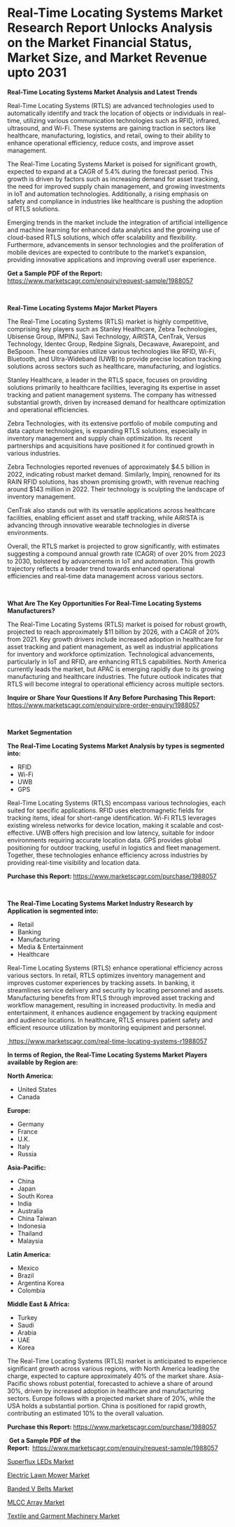 <p><h1>Real-Time Locating Systems Market Research Report Unlocks Analysis on the Market Financial Status, Market Size, and Market Revenue upto 2031</h1></p><p><strong>Real-Time Locating Systems Market Analysis and Latest Trends</strong></p>
<p><p>Real-Time Locating Systems (RTLS) are advanced technologies used to automatically identify and track the location of objects or individuals in real-time, utilizing various communication technologies such as RFID, infrared, ultrasound, and Wi-Fi. These systems are gaining traction in sectors like healthcare, manufacturing, logistics, and retail, owing to their ability to enhance operational efficiency, reduce costs, and improve asset management.</p><p>The Real-Time Locating Systems Market is poised for significant growth, expected to expand at a CAGR of 5.4% during the forecast period. This growth is driven by factors such as increasing demand for asset tracking, the need for improved supply chain management, and growing investments in IoT and automation technologies. Additionally, a rising emphasis on safety and compliance in industries like healthcare is pushing the adoption of RTLS solutions.</p><p>Emerging trends in the market include the integration of artificial intelligence and machine learning for enhanced data analytics and the growing use of cloud-based RTLS solutions, which offer scalability and flexibility. Furthermore, advancements in sensor technologies and the proliferation of mobile devices are expected to contribute to the market’s expansion, providing innovative applications and improving overall user experience.</p></p>
<p><strong>Get a Sample PDF of the Report:&nbsp;</strong> <a href="https://www.marketscagr.com/enquiry/request-sample/1988057?utm_campaign=1684&utm_medium=2&utm_source=Github&utm_content=ia&utm_term=30102024&utm_id=real-time-locating-systems">https://www.marketscagr.com/enquiry/request-sample/1988057</a></p>
<p>&nbsp;</p>
<p><strong>Real-Time Locating Systems Major Market Players</strong></p>
<p><p>The Real-Time Locating Systems (RTLS) market is highly competitive, comprising key players such as Stanley Healthcare, Zebra Technologies, Ubisense Group, IMPINJ, Savi Technology, AiRISTA, CenTrak, Versus Technology, Identec Group, Redpine Signals, Decawave, Awarepoint, and BeSpoon. These companies utilize various technologies like RFID, Wi-Fi, Bluetooth, and Ultra-Wideband (UWB) to provide precise location tracking solutions across sectors such as healthcare, manufacturing, and logistics.</p><p>Stanley Healthcare, a leader in the RTLS space, focuses on providing solutions primarily to healthcare facilities, leveraging its expertise in asset tracking and patient management systems. The company has witnessed substantial growth, driven by increased demand for healthcare optimization and operational efficiencies. </p><p>Zebra Technologies, with its extensive portfolio of mobile computing and data capture technologies, is expanding RTLS solutions, especially in inventory management and supply chain optimization. Its recent partnerships and acquisitions have positioned it for continued growth in various industries.</p><p>Zebra Technologies reported revenues of approximately $4.5 billion in 2022, indicating robust market demand. Similarly, Impinj, renowned for its RAIN RFID solutions, has shown promising growth, with revenue reaching around $143 million in 2022. Their technology is sculpting the landscape of inventory management.</p><p>CenTrak also stands out with its versatile applications across healthcare facilities, enabling efficient asset and staff tracking, while AiRISTA is advancing through innovative wearable technologies in diverse environments. </p><p>Overall, the RTLS market is projected to grow significantly, with estimates suggesting a compound annual growth rate (CAGR) of over 20% from 2023 to 2030, bolstered by advancements in IoT and automation. This growth trajectory reflects a broader trend towards enhanced operational efficiencies and real-time data management across various sectors.</p></p>
<p>&nbsp;</p>
<p><strong>What Are The Key Opportunities For Real-Time Locating Systems Manufacturers?</strong></p>
<p><p>The Real-Time Locating Systems (RTLS) market is poised for robust growth, projected to reach approximately $11 billion by 2026, with a CAGR of 20% from 2021. Key growth drivers include increased adoption in healthcare for asset tracking and patient management, as well as industrial applications for inventory and workforce optimization. Technological advancements, particularly in IoT and RFID, are enhancing RTLS capabilities. North America currently leads the market, but APAC is emerging rapidly due to its growing manufacturing and healthcare industries. The future outlook indicates that RTLS will become integral to operational efficiency across multiple sectors.</p></p>
<p><strong>Inquire or Share Your Questions If Any Before Purchasing This Report:</strong> <a href="https://www.marketscagr.com/enquiry/pre-order-enquiry/1988057?utm_campaign=1684&utm_medium=2&utm_source=Github&utm_content=ia&utm_term=30102024&utm_id=real-time-locating-systems">https://www.marketscagr.com/enquiry/pre-order-enquiry/1988057</a></p>
<p>&nbsp;</p>
<p><strong>Market Segmentation</strong></p>
<p><strong>The Real-Time Locating Systems Market Analysis by types is segmented into:</strong></p>
<p><ul><li>RFID</li><li>Wi-Fi</li><li>UWB</li><li>GPS</li></ul></p>
<p><p>Real-Time Locating Systems (RTLS) encompass various technologies, each suited for specific applications. RFID uses electromagnetic fields for tracking items, ideal for short-range identification. Wi-Fi RTLS leverages existing wireless networks for device location, making it scalable and cost-effective. UWB offers high precision and low latency, suitable for indoor environments requiring accurate location data. GPS provides global positioning for outdoor tracking, useful in logistics and fleet management. Together, these technologies enhance efficiency across industries by providing real-time visibility and location data.</p></p>
<p><strong>Purchase this Report:&nbsp;</strong><a href="https://www.marketscagr.com/purchase/1988057?utm_campaign=1684&utm_medium=2&utm_source=Github&utm_content=ia&utm_term=30102024&utm_id=real-time-locating-systems">https://www.marketscagr.com/purchase/1988057</a></p>
<p>&nbsp;</p>
<p><strong>The Real-Time Locating Systems Market Industry Research by Application is segmented into:</strong></p>
<p><ul><li>Retail</li><li>Banking</li><li>Manufacturing</li><li>Media & Entertainment</li><li>Healthcare</li></ul></p>
<p><p>Real-Time Locating Systems (RTLS) enhance operational efficiency across various sectors. In retail, RTLS optimizes inventory management and improves customer experiences by tracking assets. In banking, it streamlines service delivery and security by locating personnel and assets. Manufacturing benefits from RTLS through improved asset tracking and workflow management, resulting in increased productivity. In media and entertainment, it enhances audience engagement by tracking equipment and audience locations. In healthcare, RTLS ensures patient safety and efficient resource utilization by monitoring equipment and personnel.</p></p>
<p><a href="https://www.marketscagr.com/real-time-locating-systems-r1988057?utm_campaign=1684&utm_medium=2&utm_source=Github&utm_content=ia&utm_term=30102024&utm_id=real-time-locating-systems">&nbsp;https://www.marketscagr.com/real-time-locating-systems-r1988057</a></p>
<p><strong>In terms of Region, the Real-Time Locating Systems Market Players available by Region are:</strong></p>
<p>
    <p> <strong> North America: </strong>
        <ul>
            <li>United States</li>
            <li>Canada</li>
        </ul>
        </p> 
    <p> <strong> Europe: </strong>
        <ul>
            <li>Germany</li>
            <li>France</li>
            <li>U.K.</li>
            <li>Italy</li>
            <li>Russia</li>
        </ul>
        </p> 
    <p> <strong> Asia-Pacific: </strong>
        <ul>
            <li>China</li>
            <li>Japan</li>
            <li>South Korea</li>
            <li>India</li>
            <li>Australia</li>
            <li>China Taiwan</li>
            <li>Indonesia</li>
            <li>Thailand</li>
            <li>Malaysia</li>
        </ul>
        </p> 
    <p> <strong> Latin America: </strong>
        <ul>
            <li>Mexico</li>
            <li>Brazil</li>
            <li>Argentina Korea</li>
            <li>Colombia</li>
        </ul>
        </p> 
    <p> <strong> Middle East & Africa: </strong>
        <ul>
            <li>Turkey</li>
            <li>Saudi</li>
            <li>Arabia</li>
            <li>UAE</li>
            <li>Korea</li>
        </ul>
    </p>
    </p>
<p><p>The Real-Time Locating Systems (RTLS) market is anticipated to experience significant growth across various regions, with North America leading the charge, expected to capture approximately 40% of the market share. Asia-Pacific shows robust potential, forecasted to achieve a share of around 30%, driven by increased adoption in healthcare and manufacturing sectors. Europe follows with a projected market share of 20%, while the USA holds a substantial portion. China is positioned for rapid growth, contributing an estimated 10% to the overall valuation.</p></p>
<p><strong>Purchase this Report: </strong><a href="https://www.marketscagr.com/purchase/1988057?utm_campaign=1684&utm_medium=2&utm_source=Github&utm_content=ia&utm_term=30102024&utm_id=real-time-locating-systems">https://www.marketscagr.com/purchase/1988057</a></p>
<p>&nbsp;<strong>Get a Sample PDF of the Report:&nbsp;&nbsp;</strong><a href="https://www.marketscagr.com/enquiry/request-sample/1988057?utm_campaign=1684&utm_medium=2&utm_source=Github&utm_content=ia&utm_term=30102024&utm_id=real-time-locating-systems">https://www.marketscagr.com/enquiry/request-sample/1988057</a></p>
<p><strong></strong></p>
<p><p><a href="https://www.linkedin.com/pulse/global-superflux-leds-market-sector2024-2031-metrics-nzd5f?utm_campaign=1684&utm_medium=2&utm_source=Github&utm_content=ia&utm_term=30102024&utm_id=real-time-locating-systems">Superflux LEDs Market</a></p><p><a href="https://www.linkedin.com/pulse/influencing-factors-electric-lawn-mower-market-insights-vt76f?utm_campaign=1684&utm_medium=2&utm_source=Github&utm_content=ia&utm_term=30102024&utm_id=real-time-locating-systems">Electric Lawn Mower Market</a></p><p><a href="https://www.linkedin.com/pulse/banded-v-belts-market-research-report-exploring-size-revenue-po88f?utm_campaign=1684&utm_medium=2&utm_source=Github&utm_content=ia&utm_term=30102024&utm_id=real-time-locating-systems">Banded V Belts Market</a></p><p><a href="https://www.linkedin.com/pulse/mlcc-array-market-share-analysis-growth-trends-forecasts-qgk4f?utm_campaign=1684&utm_medium=2&utm_source=Github&utm_content=ia&utm_term=30102024&utm_id=real-time-locating-systems">MLCC Array Market</a></p><p><a href="https://issuu.com/reportprime-2/docs/textile-and-garment-machinery-marke_c7701229473217?utm_campaign=1684&utm_medium=2&utm_source=Github&utm_content=ia&utm_term=30102024&utm_id=real-time-locating-systems">Textile and Garment Machinery Market</a></p></p>
